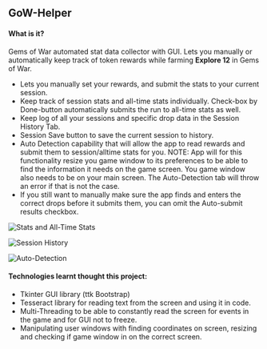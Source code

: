 ## GoW-Helper

#### What is it?
Gems of War automated stat data collector with GUI. Lets you manually or automatically keep track of 
token rewards while farming **Explore 12** in Gems of War. 

- Lets you manually set your rewards, and submit the stats to your current session.
- Keep track of session stats and all-time stats individually. Check-box by Done-button automatically submits the run to all-time stats as well.
- Keep log of all your sessions and specific drop data in the Session History Tab.
- Session Save button to save the current session to history.
- Auto Detection capability that will allow the app to read rewards and submit them to session/alltime stats for you. 
NOTE: App will for this functionality resize you game window to its preferences to be able to find the information it needs on the game screen. You game window also needs to be on your main screen. The Auto-Detection tab will throw an error if that is not the case.
- If you still want to manually make sure the app finds and enters the correct drops before it submits them, you can omit the Auto-submit results checkbox.

![Stats and All-Time Stats](https://i.gyazo.com/20769718ff973be7993bd2b6e0370b1f.png)

![Session History](https://i.gyazo.com/34773e5779f3d17668f00a860a630dc8.png)

![Auto-Detection](https://i.gyazo.com/24b707142efcfdb454ca1d8bcc7b22c0.png)

#### Technologies learnt thought this project:
- Tkinter GUI library (ttk Bootstrap)
- Tesseract library for reading text from the screen and using it in code.
- Multi-Threading to be able to constantly read the screen for events in the game and for GUI not to freeze.
- Manipulating user windows with finding coordinates on screen, resizing and checking if game window in on the correct screen.
